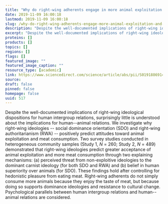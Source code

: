 ```yaml
---
title: "Why do right-wing adherents engage in more animal exploitation and meat consumption?"
date: 2019-11-09 16:00:18
lastmod: 2019-11-09 16:00:18
slug: /why-do-right-wing-adherents-engage-more-animal-exploitation-and-meat-consumption
description: "Despite the well-documented implications of right-wing ideological dispositions for human intergroup relations, surprisingly little is understood about the implications for human–animal relations. We investigate why right-wing ideologies – social dominance orientation (SDO) and right-wing authoritarianism (RWA) – positively predict attitudes toward animal exploitation and meat consumption."
excerpt: "Despite the well-documented implications of right-wing ideological dispositions for human intergroup relations, surprisingly little is understood about the implications for human–animal relations. We investigate why right-wing ideologies – social dominance orientation (SDO) and right-wing authoritarianism (RWA) – positively predict attitudes toward animal exploitation and meat consumption."
proteins: []
products: []
topics: []
regions: []
flags: []
featured_image: ""
featured_image_caption: ""
resource_type: [academic]
link: https://www.sciencedirect.com/science/article/abs/pii/S0191886914000944?via%3Dihub=
source: 
draft: false
pinned: false
homepage: false
uuid: 517
---
```

Despite the well-documented implications of right-wing ideological
dispositions for human intergroup relations, surprisingly little is
understood about the implications for human--animal relations. We
investigate why right-wing ideologies -- social dominance orientation
(SDO) and right-wing authoritarianism (RWA) -- positively predict
attitudes toward animal exploitation and meat consumption. Two survey
studies conducted in heterogeneous community samples (Study
1, *N* = 260; Study 2, *N* = 489) demonstrated that right-wing
ideologies predict greater acceptance of animal exploitation and more
meat consumption through two explaining mechanisms: (a) perceived threat
from non-exploitive ideologies to the dominant carnist ideology (for
both SDO and RWA) and (b) belief in human superiority over animals (for
SDO). These findings hold after controlling for hedonistic pleasure from
eating meat. Right-wing adherents do not simply consume more animals
because they enjoy the taste of meat, but because doing so supports
dominance ideologies and resistance to cultural change. Psychological
parallels between human intergroup relations and human--animal relations
are considered.

